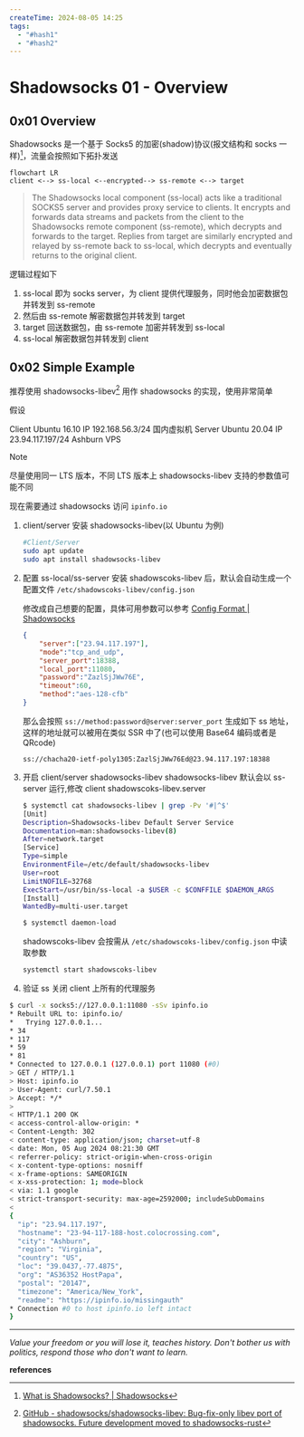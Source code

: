 ```yaml
---
createTime: 2024-08-05 14:25
tags:
  - "#hash1"
  - "#hash2"
---
```


# Shadowsocks 01 - Overview

## 0x01 Overview

Shadowsocks 是一个基于 Socks5 的加密(shadow)协议(报文结构和 socks 一样)[^1]，流量会按照如下拓扑发送

```mermaid
flowchart LR
client <--> ss-local <--encrypted--> ss-remote <--> target
```

> The Shadowsocks local component (ss-local) acts like a traditional SOCKS5 server and provides proxy service to clients. It encrypts and forwards data streams and packets from the client to the Shadowsocks remote component (ss-remote), which decrypts and forwards to the target. Replies from target are similarly encrypted and relayed by ss-remote back to ss-local, which decrypts and eventually returns to the original client.

逻辑过程如下

1. ss-local 即为 socks server，为 client 提供代理服务，同时他会加密数据包并转发到 ss-remote
2. 然后由 ss-remote 解密数据包并转发到 target
3. target 回送数据包，由 ss-remote 加密并转发到 ss-local
4. ss-local 解密数据包并转发到 client

## 0x02 Simple Example

推荐使用 shadowsocks-libev[^2] 用作 shadowsocks 的实现，使用非常简单

假设 

Client Ubuntu 16.10 IP 192.168.56.3/24 国内虚拟机
Server Ubuntu 20.04 IP 23.94.117.197/24 Ashburn VPS

> [!NOTE] 
> 尽量使用同一 LTS 版本，不同 LTS 版本上 shadowsocks-libev 支持的参数值可能不同

现在需要通过 shadowsocks 访问 `ipinfo.io`

1. client/server 安装 shadowsocks-libev(以 Ubuntu 为例)
	```sh	
	#Client/Server
	sudo apt update
	sudo apt install shadowsocks-libev
	```

2. 配置 ss-local/ss-server
	安装 shadowscoks-libev 后，默认会自动生成一个配置文件 `/etc/shadowscoks-libev/config.json`
	
	修改成自己想要的配置，具体可用参数可以参考 [Config Format | Shadowsocks](https://shadowsocks.org/doc/configs.html)
	
	```json
	{
	    "server":["23.94.117.197"],
	    "mode":"tcp_and_udp",
	    "server_port":18388,
	    "local_port":11080,
	    "password":"ZazlSjJWw76E",
	    "timeout":60,
	    "method":"aes-128-cfb"
	}
	```
	
	那么会按照 `ss://method:password@server:server_port` 生成如下 ss 地址，这样的地址就可以被用在类似 SSR 中了(也可以使用 Base64 编码或者是 QRcode)
	```
	ss://chacha20-ietf-poly1305:ZazlSjJWw76Ed@23.94.117.197:18388
	```

3. 开启 client/server shadowsocks-libev
	shadowsocks-libev 默认会以 ss-server 运行,修改 client shadowscoks-libev.server
	```sh
	$ systemctl cat shadowsocks-libev | grep -Pv '#|^$'
	[Unit]
	Description=Shadowsocks-libev Default Server Service
	Documentation=man:shadowsocks-libev(8)
	After=network.target
	[Service]
	Type=simple
	EnvironmentFile=/etc/default/shadowsocks-libev
	User=root
	LimitNOFILE=32768
	ExecStart=/usr/bin/ss-local -a $USER -c $CONFFILE $DAEMON_ARGS
	[Install]
	WantedBy=multi-user.target
	
	$ systemctl daemon-load
	```
	
	shadowscoks-libev 会按需从 `/etc/shadowscoks-libev/config.json` 中读取参数
	
	```sh
	systemctl start shadowscoks-libev
	```

4. 验证 ss 
	关闭 client 上所有的代理服务
	
```sh
$ curl -x socks5://127.0.0.1:11080 -sSv ipinfo.io
* Rebuilt URL to: ipinfo.io/
*   Trying 127.0.0.1...
* 34
* 117
* 59
* 81
* Connected to 127.0.0.1 (127.0.0.1) port 11080 (#0)
> GET / HTTP/1.1
> Host: ipinfo.io
> User-Agent: curl/7.50.1
> Accept: */*
>
< HTTP/1.1 200 OK
< access-control-allow-origin: *
< Content-Length: 302
< content-type: application/json; charset=utf-8
< date: Mon, 05 Aug 2024 08:21:30 GMT
< referrer-policy: strict-origin-when-cross-origin
< x-content-type-options: nosniff
< x-frame-options: SAMEORIGIN
< x-xss-protection: 1; mode=block
< via: 1.1 google
< strict-transport-security: max-age=2592000; includeSubDomains
<
{
  "ip": "23.94.117.197",
  "hostname": "23-94-117-188-host.colocrossing.com",
  "city": "Ashburn",
  "region": "Virginia",
  "country": "US",
  "loc": "39.0437,-77.4875",
  "org": "AS36352 HostPapa",
  "postal": "20147",
  "timezone": "America/New_York",
  "readme": "https://ipinfo.io/missingauth"
* Connection #0 to host ipinfo.io left intact
}
```


---
*Value your freedom or you will lose it, teaches history. Don't bother us with politics, respond those who don't want to learn.*

**references**

[^1]:[What is Shadowsocks? | Shadowsocks](https://shadowsocks.org/doc/what-is-shadowsocks.html)
[^2]:[GitHub - shadowsocks/shadowsocks-libev: Bug-fix-only libev port of shadowsocks. Future development moved to shadowsocks-rust](https://github.com/shadowsocks/shadowsocks-libev?tab=readme-ov-file#usage)